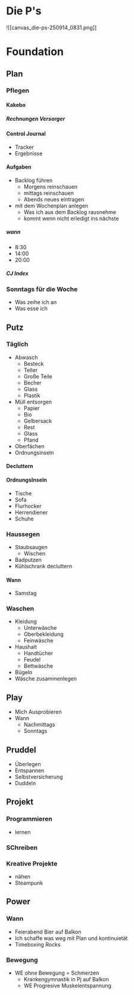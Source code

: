 # Die P's
![[canvas_die-ps-250914_0831.png]]


# Foundation
## Plan
### Pflegen
#### Kakebo
##### Rechnungen Versorger
#### Control Journal
- Tracker
- Ergebnisse
#### Aufgaben
- Backlog führen
	- Morgens reinschauen
	- mittags reinschauen
	- Abends neues eintragen
- mit dem Wochenplan anlegen
	- Was ich aus dem Backlog rausnehme
	- kommt wenn nicht erledigt ins nächste
##### wann
- 8:30 
- 14:00 
- 20:00 
##### CJ Index
### Sonntags für die Woche
- Was zeihe ich an
- Was esse ich




## Putz
### Täglich
- Abwasch
	- Besteck
	- Teller
	- Große Teile
	- Becher
	- Glass
	- Plastik
- Müll entsorgen
	- Papier
	- Bio
	- Gelbersack
	- Rest
	- Glass
	- Pfand
- Oberfächen
- Ordnungsinseln

#### Decluttern
#### OrdnungsInseln
- Tische
- Sofa
- Flurhocker
- Herrendiener
- Schuhe
### Haussegen
- Staubsaugen
	- Wischen
- Badputzen
- Kühlschrank decluttern
#### Wann
- Samstag
### Waschen
- Kleidung
	- Unterwäsche
	- Oberbekleidung
	- Feinwäsche
- Haushalt
	- Handtücher
	- Feudel
	- Bettwäsche
- Bügeln
- Wäsche zusammenlegen
## Play
-  Mich Ausprobieren
- Wann
	- Nachmittags
	- Sonntags
## Pruddel
- Überlegen
- Entspannen
- Selbstversicherung
- Duddeln
## Projekt
### Programmieren
- lernen
### SChreiben

### Kreative Projekte
- nähen
- Steampunk
## Power

### Wann
- Feierabend Bier auf Balkon
- Ich schaffe was weg mit Plan und kontinuietät
- Timeboxing Rocks
### Bewegung
- WE ohne Bewegung = Schmerzen
	- Krankengymnastik in Pj auf Balkon
	- WE  Progresive Muskelentspannung
